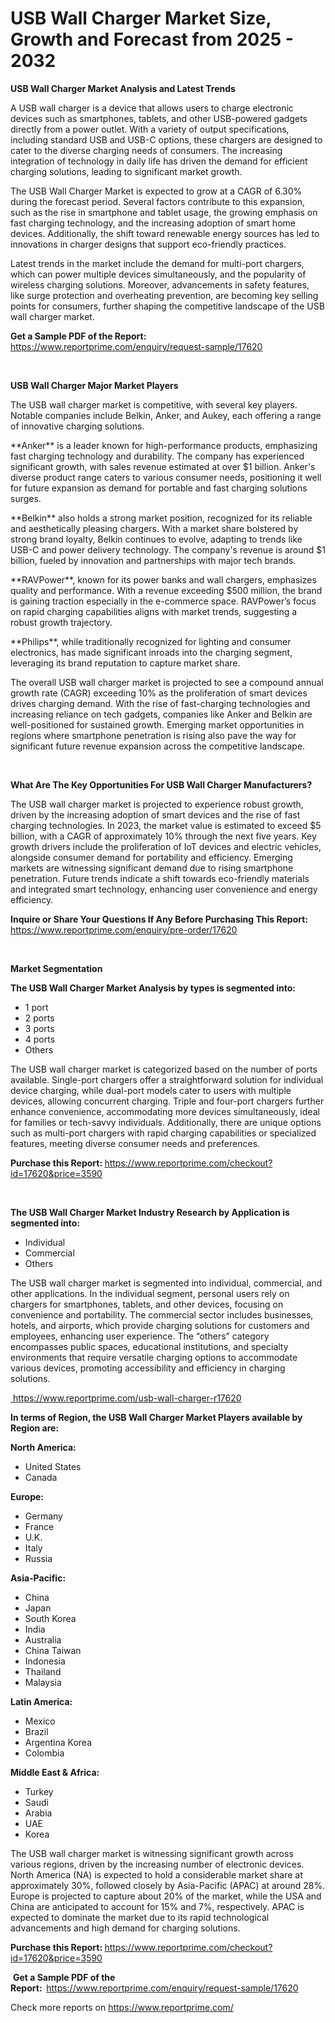 <p><h1>USB Wall Charger Market Size, Growth and Forecast from 2025 - 2032</h1></p><p><strong>USB Wall Charger Market Analysis and Latest Trends</strong></p>
<p><p>A USB wall charger is a device that allows users to charge electronic devices such as smartphones, tablets, and other USB-powered gadgets directly from a power outlet. With a variety of output specifications, including standard USB and USB-C options, these chargers are designed to cater to the diverse charging needs of consumers. The increasing integration of technology in daily life has driven the demand for efficient charging solutions, leading to significant market growth.</p><p>The USB Wall Charger Market is expected to grow at a CAGR of 6.30% during the forecast period. Several factors contribute to this expansion, such as the rise in smartphone and tablet usage, the growing emphasis on fast charging technology, and the increasing adoption of smart home devices. Additionally, the shift toward renewable energy sources has led to innovations in charger designs that support eco-friendly practices. </p><p>Latest trends in the market include the demand for multi-port chargers, which can power multiple devices simultaneously, and the popularity of wireless charging solutions. Moreover, advancements in safety features, like surge protection and overheating prevention, are becoming key selling points for consumers, further shaping the competitive landscape of the USB wall charger market.</p></p>
<p><strong>Get a Sample PDF of the Report:&nbsp;</strong> <a href="https://www.reportprime.com/enquiry/request-sample/17620?utm_campaign=2723&utm_medium=2&utm_source=Github&utm_content=ia&utm_term=18032025&utm_id=usb-wall-charger">https://www.reportprime.com/enquiry/request-sample/17620</a></p>
<p>&nbsp;</p>
<p><strong>USB Wall Charger Major Market Players</strong></p>
<p><p>The USB wall charger market is competitive, with several key players. Notable companies include Belkin, Anker, and Aukey, each offering a range of innovative charging solutions.</p><p>**Anker** is a leader known for high-performance products, emphasizing fast charging technology and durability. The company has experienced significant growth, with sales revenue estimated at over $1 billion. Anker's diverse product range caters to various consumer needs, positioning it well for future expansion as demand for portable and fast charging solutions surges.</p><p>**Belkin** also holds a strong market position, recognized for its reliable and aesthetically pleasing chargers. With a market share bolstered by strong brand loyalty, Belkin continues to evolve, adapting to trends like USB-C and power delivery technology. The company's revenue is around $1 billion, fueled by innovation and partnerships with major tech brands.</p><p>**RAVPower**, known for its power banks and wall chargers, emphasizes quality and performance. With a revenue exceeding $500 million, the brand is gaining traction especially in the e-commerce space. RAVPower’s focus on rapid charging capabilities aligns with market trends, suggesting a robust growth trajectory.</p><p>**Philips**, while traditionally recognized for lighting and consumer electronics, has made significant inroads into the charging segment, leveraging its brand reputation to capture market share. </p><p>The overall USB wall charger market is projected to see a compound annual growth rate (CAGR) exceeding 10% as the proliferation of smart devices drives charging demand. With the rise of fast-charging technologies and increasing reliance on tech gadgets, companies like Anker and Belkin are well-positioned for sustained growth. Emerging market opportunities in regions where smartphone penetration is rising also pave the way for significant future revenue expansion across the competitive landscape.</p></p>
<p>&nbsp;</p>
<p><strong>What Are The Key Opportunities For USB Wall Charger Manufacturers?</strong></p>
<p><p>The USB wall charger market is projected to experience robust growth, driven by the increasing adoption of smart devices and the rise of fast charging technologies. In 2023, the market value is estimated to exceed $5 billion, with a CAGR of approximately 10% through the next five years. Key growth drivers include the proliferation of IoT devices and electric vehicles, alongside consumer demand for portability and efficiency. Emerging markets are witnessing significant demand due to rising smartphone penetration. Future trends indicate a shift towards eco-friendly materials and integrated smart technology, enhancing user convenience and energy efficiency.</p></p>
<p><strong>Inquire or Share Your Questions If Any Before Purchasing This Report:</strong> <a href="https://www.reportprime.com/enquiry/pre-order/17620?utm_campaign=2723&utm_medium=2&utm_source=Github&utm_content=ia&utm_term=18032025&utm_id=usb-wall-charger">https://www.reportprime.com/enquiry/pre-order/17620</a></p>
<p>&nbsp;</p>
<p><strong>Market Segmentation</strong></p>
<p><strong>The USB Wall Charger Market Analysis by types is segmented into:</strong></p>
<p><ul><li>1 port</li><li>2 ports</li><li>3 ports</li><li>4 ports</li><li>Others</li></ul></p>
<p><p>The USB wall charger market is categorized based on the number of ports available. Single-port chargers offer a straightforward solution for individual device charging, while dual-port models cater to users with multiple devices, allowing concurrent charging. Triple and four-port chargers further enhance convenience, accommodating more devices simultaneously, ideal for families or tech-savvy individuals. Additionally, there are unique options such as multi-port chargers with rapid charging capabilities or specialized features, meeting diverse consumer needs and preferences.</p></p>
<p><strong>Purchase this Report:&nbsp;</strong><a href="https://www.reportprime.com/checkout?id=17620&price=3590&utm_campaign=2723&utm_medium=2&utm_source=Github&utm_content=ia&utm_term=18032025&utm_id=usb-wall-charger">https://www.reportprime.com/checkout?id=17620&price=3590</a></p>
<p>&nbsp;</p>
<p><strong>The USB Wall Charger Market Industry Research by Application is segmented into:</strong></p>
<p><ul><li>Individual</li><li>Commercial</li><li>Others</li></ul></p>
<p><p>The USB wall charger market is segmented into individual, commercial, and other applications. In the individual segment, personal users rely on chargers for smartphones, tablets, and other devices, focusing on convenience and portability. The commercial sector includes businesses, hotels, and airports, which provide charging solutions for customers and employees, enhancing user experience. The “others” category encompasses public spaces, educational institutions, and specialty environments that require versatile charging options to accommodate various devices, promoting accessibility and efficiency in charging solutions.</p></p>
<p><a href="https://www.reportprime.com/usb-wall-charger-r17620?utm_campaign=2723&utm_medium=2&utm_source=Github&utm_content=ia&utm_term=18032025&utm_id=usb-wall-charger">&nbsp;https://www.reportprime.com/usb-wall-charger-r17620</a></p>
<p><strong>In terms of Region, the USB Wall Charger Market Players available by Region are:</strong></p>
<p>
    <p> <strong> North America: </strong>
        <ul>
            <li>United States</li>
            <li>Canada</li>
        </ul>
        </p> 
    <p> <strong> Europe: </strong>
        <ul>
            <li>Germany</li>
            <li>France</li>
            <li>U.K.</li>
            <li>Italy</li>
            <li>Russia</li>
        </ul>
        </p> 
    <p> <strong> Asia-Pacific: </strong>
        <ul>
            <li>China</li>
            <li>Japan</li>
            <li>South Korea</li>
            <li>India</li>
            <li>Australia</li>
            <li>China Taiwan</li>
            <li>Indonesia</li>
            <li>Thailand</li>
            <li>Malaysia</li>
        </ul>
        </p> 
    <p> <strong> Latin America: </strong>
        <ul>
            <li>Mexico</li>
            <li>Brazil</li>
            <li>Argentina Korea</li>
            <li>Colombia</li>
        </ul>
        </p> 
    <p> <strong> Middle East & Africa: </strong>
        <ul>
            <li>Turkey</li>
            <li>Saudi</li>
            <li>Arabia</li>
            <li>UAE</li>
            <li>Korea</li>
        </ul>
    </p>
    </p>
<p><p>The USB wall charger market is witnessing significant growth across various regions, driven by the increasing number of electronic devices. North America (NA) is expected to hold a considerable market share at approximately 30%, followed closely by Asia-Pacific (APAC) at around 28%. Europe is projected to capture about 20% of the market, while the USA and China are anticipated to account for 15% and 7%, respectively. APAC is expected to dominate the market due to its rapid technological advancements and high demand for charging solutions.</p></p>
<p><strong>Purchase this Report: </strong><a href="https://www.reportprime.com/checkout?id=17620&price=3590&utm_campaign=2723&utm_medium=2&utm_source=Github&utm_content=ia&utm_term=18032025&utm_id=usb-wall-charger">https://www.reportprime.com/checkout?id=17620&price=3590</a></p>
<p>&nbsp;<strong>Get a Sample PDF of the Report:&nbsp;&nbsp;</strong><a href="https://www.reportprime.com/enquiry/request-sample/17620?utm_campaign=2723&utm_medium=2&utm_source=Github&utm_content=ia&utm_term=18032025&utm_id=usb-wall-charger">https://www.reportprime.com/enquiry/request-sample/17620</a></p>
<p><strong></strong></p>
<p>Check more reports on <a href="https://www.reportprime.com/?utm_campaign=2723&utm_medium=2&utm_source=Github&utm_content=ia&utm_term=18032025&utm_id=usb-wall-charger">https://www.reportprime.com/</a></p>
